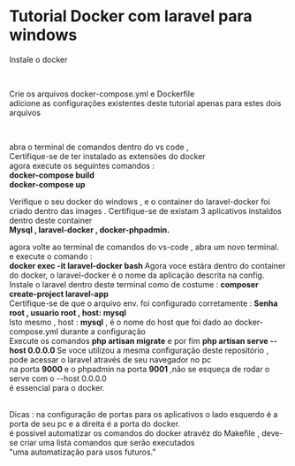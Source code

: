 <h1>Tutorial Docker com laravel para windows</h1>

<p> Instale o docker </p>
</br>
<p> Crie os arquivos docker-compose.yml e Dockerfile </br>
adicione as configurações existentes deste tutorial apenas para estes dois arquivos 
<p>
</br>
<p> abra o terminal de comandos dentro do vs code , </br>
Certifique-se de ter instalado as extensões do docker </br>
agora execute os seguintes comandos : </br>
<strong>docker-compose build </strong> </br>
<strong>docker-compose up </strong> </br>
<p>Verifique o seu docker do windows , e o container do laravel-docker foi </br>
criado dentro das images . Certifique-se de existam 3 aplicativos instaldos dentro deste container </br>
<strong> Mysql , laravel-docker , docker-phpadmin. </strong>

<p> agora volte ao terminal de comandos do vs-code , abra um novo terminal. </br>
e execute o comando : </br>
<strong> docker exec -it laravel-docker bash </strong>
Agora voce estára dentro do container do docker, o laravel-docker é o nome da aplicação descrita na config.</br>
Instale o laravel dentro deste terminal como de costume : <strong>composer create-project laravel-app </strong> </br> 
Certifique-se de que o arquivo env. foi configurado corretamente : <strong> Senha root , usuario root , host: mysql</strong><br>
Isto mesmo , host : <strong>mysql</strong> , é o nome do host que foi dado ao docker-compose.yml durante a configuração</br>
Execute os comandos <strong>php artisan migrate</strong> e por fim <strong> php artisan serve --host 0.0.0.0 </strong> 
Se voce utilizou a mesma configuração deste repositório , pode acessar o laravel através de seu navegador no pc </br>
na porta <strong>9000 </strong> e o phpadmin na porta <strong>9001</strong> ,não se esqueça de rodar o serve com o --host 0.0.0.0 </br>
é essencial para o docker.
</br></br>

Dicas : na configuração de portas para os aplicativos o lado esquerdo é a porta de seu pc e a direita é a porta do docker.</br>
é possivel automatizar os comandos do docker atravéz do Makefile , deve-se criar uma lista comandos que serão executados </br>
"uma automatização para usos futuros."

<p>
